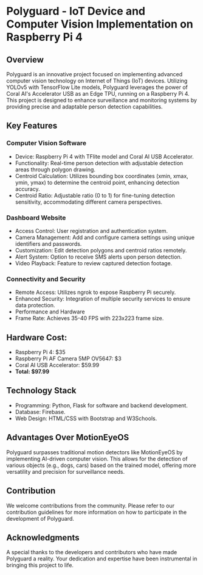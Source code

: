 # Polyguard - IoT Device and Computer Vision Implementation on Raspberry Pi 4

## Overview
Polyguard is an innovative project focused on implementing advanced computer vision technology on Internet of Things (IoT) devices. Utilizing YOLOv5 with TensorFlow Lite models, Polyguard leverages the power of Coral AI's Accelerator USB as an Edge TPU, running on a Raspberry Pi 4. This project is designed to enhance surveillance and monitoring systems by providing precise and adaptable person detection capabilities.

## Key Features

### Computer Vision Software
- Device: Raspberry Pi 4 with TFlite model and Coral AI USB Accelerator.
- Functionality: Real-time person detection with adjustable detection areas through polygon drawing.
- Centroid Calculation: Utilizes bounding box coordinates (xmin, xmax, ymin, ymax) to determine the centroid point, enhancing detection accuracy.
- Centroid Ratio: Adjustable ratio (0 to 1) for fine-tuning detection sensitivity, accommodating different camera perspectives.
### Dashboard Website
- Access Control: User registration and authentication system.
- Camera Management: Add and configure camera settings using unique identifiers and passwords.
- Customization: Edit detection polygons and centroid ratios remotely.
- Alert System: Option to receive SMS alerts upon person detection.
- Video Playback: Feature to review captured detection footage.
### Connectivity and Security
- Remote Access: Utilizes ngrok to expose Raspberry Pi securely.
- Enhanced Security: Integration of multiple security services to ensure data protection.
- Performance and Hardware
- Frame Rate: Achieves 35-40 FPS with 223x223 frame size.

## Hardware Cost:
- Raspberry Pi 4: $35
- Raspberry Pi AF Camera 5MP OV5647: $3
- Coral AI USB Accelerator: $59.99
- **Total: $97.99**

## Technology Stack
- Programming: Python, Flask for software and backend development.
- Database: Firebase.
- Web Design: HTML/CSS with Bootstrap and W3Schools.

## Advantages Over MotionEyeOS
Polyguard surpasses traditional motion detectors like MotionEyeOS by implementing AI-driven computer vision. This allows for the detection of various objects (e.g., dogs, cars) based on the trained model, offering more versatility and precision for surveillance needs.

## Contribution
We welcome contributions from the community. Please refer to our contribution guidelines for more information on how to participate in the development of Polyguard.

## Acknowledgments
A special thanks to the developers and contributors who have made Polyguard a reality. Your dedication and expertise have been instrumental in bringing this project to life.
